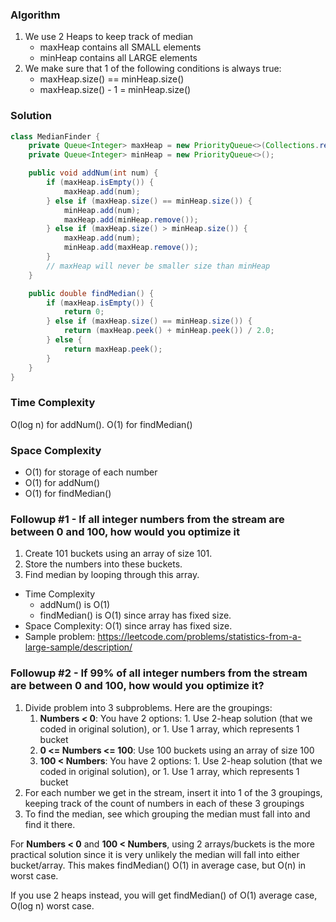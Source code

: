 ### Algorithm

1. We use 2 Heaps to keep track of median
    - maxHeap contains all SMALL elements
    - minHeap contains all LARGE elements
1. We make sure that 1 of the following conditions is always true:
    - maxHeap.size() == minHeap.size()
    - maxHeap.size() - 1 = minHeap.size()

### Solution

```java
class MedianFinder {
    private Queue<Integer> maxHeap = new PriorityQueue<>(Collections.reverseOrder());
    private Queue<Integer> minHeap = new PriorityQueue<>();

    public void addNum(int num) {
        if (maxHeap.isEmpty()) {
            maxHeap.add(num);
        } else if (maxHeap.size() == minHeap.size()) {
            minHeap.add(num);
            maxHeap.add(minHeap.remove());
        } else if (maxHeap.size() > minHeap.size()) {
            maxHeap.add(num);
            minHeap.add(maxHeap.remove());
        }
        // maxHeap will never be smaller size than minHeap
    }

    public double findMedian() {
        if (maxHeap.isEmpty()) {
            return 0;
        } else if (maxHeap.size() == minHeap.size()) {
            return (maxHeap.peek() + minHeap.peek()) / 2.0;
        } else {
            return maxHeap.peek();
        }
    }
}
```

### Time Complexity

O(log n) for addNum(). O(1) for findMedian()

### Space Complexity

- O(1) for storage of each number
- O(1) for addNum()
- O(1) for findMedian()

### Followup #1 - If all integer numbers from the stream are between 0 and 100, how would you optimize it

1. Create 101 buckets using an array of size 101.
1. Store the numbers into these buckets.
1. Find median by looping through this array.


- Time Complexity
  - addNum() is O(1)
  - findMedian() is O(1) since array has fixed size.
- Space Complexity: O(1) since array has fixed size.
- Sample problem: https://leetcode.com/problems/statistics-from-a-large-sample/description/

### Followup #2 - If 99% of all integer numbers from the stream are between 0 and 100, how would you optimize it?

1. Divide problem into 3 subproblems. Here are the groupings:
    1. __Numbers < 0__: You have 2 options:
		    1. Use 2-heap solution (that we coded in original solution), or
	    	1. Use 1 array, which represents 1 bucket
    1. __0 <= Numbers <= 100__: Use 100 buckets using an array of size 100
    1. __100 < Numbers__: You have 2 options:
	    	1. Use 2-heap solution (that we coded in original solution), or
		    1. Use 1 array, which represents 1 bucket
1. For each number we get in the stream, insert it into 1 of the 3 groupings, keeping track of the count of numbers in each of these 3 groupings
1. To find the median, see which grouping the median must fall into and find it there.

For __Numbers < 0__ and __100 < Numbers__, using 2 arrays/buckets is the more practical solution since it is very unlikely the median will fall into either bucket/array. This makes findMedian() O(1) in average case, but O(n) in worst case.

If you use 2 heaps instead, you will get findMedian() of O(1) average case, O(log n) worst case.
